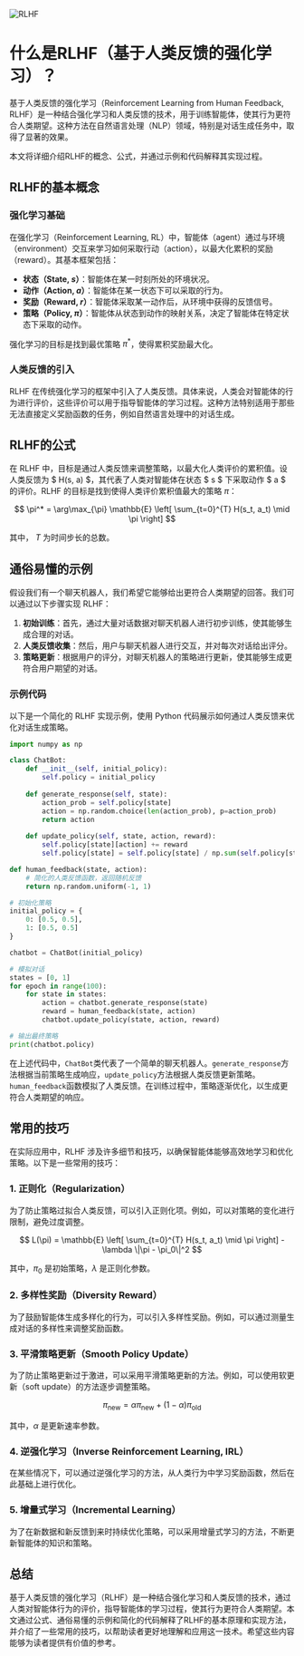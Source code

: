 ![RLHF](BigModel/RLHF/RLHF.png)
# 什么是RLHF（基于人类反馈的强化学习）？

基于人类反馈的强化学习（Reinforcement Learning from Human Feedback, RLHF）是一种结合强化学习和人类反馈的技术，用于训练智能体，使其行为更符合人类期望。这种方法在自然语言处理（NLP）领域，特别是对话生成任务中，取得了显著的效果。

本文将详细介绍RLHF的概念、公式，并通过示例和代码解释其实现过程。

## RLHF的基本概念

### 强化学习基础

在强化学习（Reinforcement Learning, RL）中，智能体（agent）通过与环境（environment）交互来学习如何采取行动（action），以最大化累积的奖励（reward）。其基本框架包括：

- **状态（State, $s$）**：智能体在某一时刻所处的环境状况。
- **动作（Action, $a$）**：智能体在某一状态下可以采取的行为。
- **奖励（Reward, $r$）**：智能体采取某一动作后，从环境中获得的反馈信号。
- **策略（Policy, $\pi$）**：智能体从状态到动作的映射关系，决定了智能体在特定状态下采取的动作。

强化学习的目标是找到最优策略 $\pi^*$，使得累积奖励最大化。

### 人类反馈的引入

RLHF 在传统强化学习的框架中引入了人类反馈。具体来说，人类会对智能体的行为进行评价，这些评价可以用于指导智能体的学习过程。这种方法特别适用于那些无法直接定义奖励函数的任务，例如自然语言处理中的对话生成。

## RLHF的公式

在 RLHF 中，目标是通过人类反馈来调整策略，以最大化人类评价的累积值。设人类反馈为 $ H(s, a) $，其代表了人类对智能体在状态 $ s $ 下采取动作 $ a $ 的评价。RLHF 的目标是找到使得人类评价累积值最大的策略 $\pi$：

$$ \pi^* = \arg\max_{\pi} \mathbb{E} \left[ \sum_{t=0}^{T} H(s_t, a_t) \mid \pi \right] $$

其中， $T$ 为时间步长的总数。

## 通俗易懂的示例

假设我们有一个聊天机器人，我们希望它能够给出更符合人类期望的回答。我们可以通过以下步骤实现 RLHF：

1. **初始训练**：首先，通过大量对话数据对聊天机器人进行初步训练，使其能够生成合理的对话。
2. **人类反馈收集**：然后，用户与聊天机器人进行交互，并对每次对话给出评分。
3. **策略更新**：根据用户的评分，对聊天机器人的策略进行更新，使其能够生成更符合用户期望的对话。

### 示例代码

以下是一个简化的 RLHF 实现示例，使用 Python 代码展示如何通过人类反馈来优化对话生成策略。

```python
import numpy as np

class ChatBot:
    def __init__(self, initial_policy):
        self.policy = initial_policy
    
    def generate_response(self, state):
        action_prob = self.policy[state]
        action = np.random.choice(len(action_prob), p=action_prob)
        return action
    
    def update_policy(self, state, action, reward):
        self.policy[state][action] += reward
        self.policy[state] = self.policy[state] / np.sum(self.policy[state])

def human_feedback(state, action):
    # 简化的人类反馈函数，返回随机反馈
    return np.random.uniform(-1, 1)

# 初始化策略
initial_policy = {
    0: [0.5, 0.5],
    1: [0.5, 0.5]
}

chatbot = ChatBot(initial_policy)

# 模拟对话
states = [0, 1]
for epoch in range(100):
    for state in states:
        action = chatbot.generate_response(state)
        reward = human_feedback(state, action)
        chatbot.update_policy(state, action, reward)

# 输出最终策略
print(chatbot.policy)
```

在上述代码中，`ChatBot`类代表了一个简单的聊天机器人。`generate_response`方法根据当前策略生成响应，`update_policy`方法根据人类反馈更新策略。`human_feedback`函数模拟了人类反馈。在训练过程中，策略逐渐优化，以生成更符合人类期望的响应。

## 常用的技巧

在实际应用中，RLHF 涉及许多细节和技巧，以确保智能体能够高效地学习和优化策略。以下是一些常用的技巧：

### 1. 正则化（Regularization）

为了防止策略过拟合人类反馈，可以引入正则化项。例如，可以对策略的变化进行限制，避免过度调整。

$$ L(\pi) = \mathbb{E} \left[ \sum_{t=0}^{T} H(s_t, a_t) \mid \pi \right] - \lambda \|\pi - \pi_0\|^2 $$

其中，$\pi_0$ 是初始策略，$\lambda$ 是正则化参数。

### 2. 多样性奖励（Diversity Reward）

为了鼓励智能体生成多样化的行为，可以引入多样性奖励。例如，可以通过测量生成对话的多样性来调整奖励函数。

### 3. 平滑策略更新（Smooth Policy Update）

为了防止策略更新过于激进，可以采用平滑策略更新的方法。例如，可以使用软更新（soft update）的方法逐步调整策略。

$$ \pi_{\text{new}} = \alpha \pi_{\text{new}} + (1 - \alpha) \pi_{\text{old}} $$

其中，$\alpha$ 是更新速率参数。

### 4. 逆强化学习（Inverse Reinforcement Learning, IRL）

在某些情况下，可以通过逆强化学习的方法，从人类行为中学习奖励函数，然后在此基础上进行优化。

### 5. 增量式学习（Incremental Learning）

为了在新数据和新反馈到来时持续优化策略，可以采用增量式学习的方法，不断更新智能体的知识和策略。

## 总结

基于人类反馈的强化学习（RLHF）是一种结合强化学习和人类反馈的技术，通过人类对智能体行为的评价，指导智能体的学习过程，使其行为更符合人类期望。本文通过公式、通俗易懂的示例和简化的代码解释了RLHF的基本原理和实现方法，并介绍了一些常用的技巧，以帮助读者更好地理解和应用这一技术。希望这些内容能够为读者提供有价值的参考。